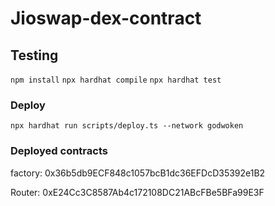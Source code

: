 # Jioswap-dex-contract



## Testing


`npm install`
`npx hardhat compile`
`npx hardhat test`


### Deploy

`npx hardhat run scripts/deploy.ts --network godwoken`


### Deployed contracts
factory: 0x36b5db9ECF848c1057bcB1dc36EFDcD35392e1B2

Router: 0xE24Cc3C8587Ab4c172108DC21ABcFBe5BFa99E3F
